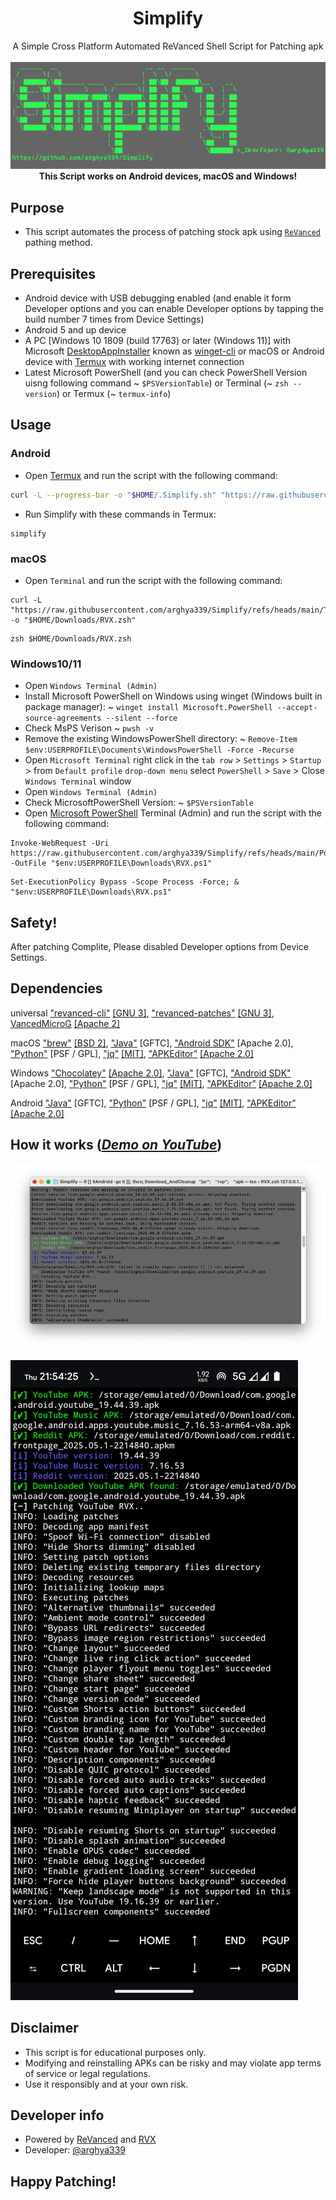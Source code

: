 <h1 align="center">Simplify</h1>
<p align="center">
A Simple Cross Platform Automated ReVanced Shell Script for Patching apk
<br>
<br>
<img src="docs/images/Main.png">
<br>
<b> This Script works on Android devices, macOS and Windows! </b>
<br>

## Purpose
- This script automates the process of patching stock apk using [`ReVanced`](https://github.com/ReVanced/revanced-documentation/tree/main/docs/revanced-development) pathing method.

## Prerequisites
- Android device with USB debugging enabled (and enable it form Developer options and you can enable Developer options by tapping the build number 7 times from Device Settings)
- Android 5 and up device
- A PC [Windows 10 1809 (build 17763) or later (Windows 11)] with Microsoft [DesktopAppInstaller](https://apps.microsoft.com/detail/9nblggh4nns1) known as [winget-cli](https://github.com/microsoft/winget-cli/releases/latest) or macOS or Android device with [Termux](https://github.com/termux/termux-app/releases/) with working internet connection 
- Latest Microsoft PowerShell (and you can check PowerShell Version uisng following command ~ `$PSVersionTable`) or Terminal (~ `zsh --version`) or Termux (~ `termux-info`)

## Usage
### Android
  - Open [Termux](https://github.com/termux/termux-app/releases) and run the script with the following command:
   
  ```sh
  curl -L --progress-bar -o "$HOME/.Simplify.sh" "https://raw.githubusercontent.com/arghya339/Simplify/refs/heads/main/Termux/Simplify.sh" && bash "$HOME/.Simplify.sh"
  ```
  - Run Simplify with these commands in Termux:
  ```
  simplify
  ```

### macOS
  - Open `Terminal` and run the script with the following command:
   
  ```
  curl -L "https://raw.githubusercontent.com/arghya339/Simplify/refs/heads/main/Terminal/RVX.zsh" -o "$HOME/Downloads/RVX.zsh"
  ```

  ```
  zsh $HOME/Downloads/RVX.zsh
  ```

### Windows10/11
  - Open `Windows Terminal (Admin)`
  - Install Microsoft PowerShell on Windows using winget (Windows built in package manager): ~ `winget install Microsoft.PowerShell --accept-source-agreements --silent --force`
  - Check MsPS Verison ~ `pwsh -v`
  - Remove the existing WindowsPowerShell directory: ~ `Remove-Item $env:USERPROFILE\Documents\WindowsPowerShell -Force -Recurse`
  - Open `Microsoft Terminal` right click in the `tab row` >  `Settings` > `Startup` > from `Default profile` `drop-down menu` select `PowerShell` > `Save` > Close `Windows Terminal` window
  - Open `Windows Terminal (Admin)`
  - Check MicrosoftPowerShell Version: ~ `$PSVersionTable`
  - Open [Microsoft PowerShell](https://github.com/PowerShell/PowerShell) Terminal (Admin) and run the script with the following command:

  ```
  Invoke-WebRequest -Uri https://raw.githubusercontent.com/arghya339/Simplify/refs/heads/main/PowerShell/RVX.ps1 -OutFile "$env:USERPROFILE\Downloads\RVX.ps1"
  ```

  ```
  Set-ExecutionPolicy Bypass -Scope Process -Force; & "$env:USERPROFILE\Downloads\RVX.ps1"
  ```

## Safety!
After patching Complite, Please disabled Developer options from Device Settings.

## Dependencies
universal
["revanced-cli"](https://github.com/inotia00/revanced-cli) [[GNU 3]](https://github.com/inotia00/revanced-cli/blob/main/LICENSE),
["revanced-patches"](https://github.com/inotia00/revanced-patches) [[GNU 3]](https://github.com/inotia00/revanced-patches/blob/revanced-extended/LICENSE),
[VancedMicroG](https://github.com/inotia00/VancedMicroG) [[Apache 2]](https://github.com/inotia00/VancedMicroG/blob/master/LICENSE)

macOS
["brew"](https://github.com/Homebrew/brew) [[BSD 2]](https://github.com/Homebrew/brew/blob/master/LICENSE.txt), ["Java"](https://www.java.com/en/download/) [GFTC], ["Android SDK"](https://developer.android.com/tools) [Apache 2.0], ["Python"](https://www.python.org/downloads/) [PSF / GPL], ["jq"](https://github.com/jqlang/jq) [[MIT]](https://github.com/jqlang/jq/blob/master/COPYING), ["APKEditor"](https://github.com/REAndroid/APKEditor) [[Apache 2.0]](https://github.com/REAndroid/APKEditor/blob/master/LICENSE)

Windows
["Chocolatey"](https://github.com/chocolatey/choco) [[Apache 2.0]](https://github.com/chocolatey/choco/blob/develop/LICENSE), ["Java"](https://www.java.com/en/download/) [GFTC], ["Android SDK"](https://developer.android.com/tools) [Apache 2.0], ["Python"](https://www.python.org/downloads/) [PSF / GPL], ["jq"](https://github.com/jqlang/jq) [[MIT]](https://github.com/jqlang/jq/blob/master/COPYING), ["APKEditor"](https://github.com/REAndroid/APKEditor) [[Apache 2.0]](https://github.com/REAndroid/APKEditor/blob/master/LICENSE)

Android
["Java"](https://www.java.com/en/download/) [GFTC], ["Python"](https://www.python.org/downloads/) [PSF / GPL], ["jq"](https://github.com/jqlang/jq) [[MIT]](https://github.com/jqlang/jq/blob/master/COPYING), ["APKEditor"](https://github.com/REAndroid/APKEditor) [[Apache 2.0]](https://github.com/REAndroid/APKEditor/blob/master/LICENSE)

## How it works (_[Demo on YouTube](https://youtube.com/)_)

![image](docs/images/Result.png)

![image](docs/images/Result_Android.png)

## Disclaimer
- This script is for educational purposes only. 
- Modifying and reinstalling APKs can be risky and may violate app terms of service or legal regulations. 
- Use it responsibly and at your own risk.

## Developer info
- Powered by [ReVanced](https://github.com/ReVanced/) and [RVX](https://github.com/inotia00/revanced-patches)
- Developer: [@arghya339](https://github.com/arghya339)

## Happy Patching!
